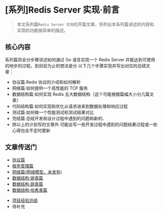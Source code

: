 # [系列]Redis Server 实现·前言


> 本文系列篇`Redis Server 实现`的开篇文章，将列出本系列篇讲述的内容和实现的功能做简单的描述。

<!--more-->

## 核心内容

系列篇将会分步骤讲述如何通过 Go 语言实现一个 Redis Server 并能达到可使用的地步的过程，到目前为止的想法是分
以下几个步骤实现并写出对应的总结文章：

- 协议篇·Redis 协议的介绍和如何解析
- 网络篇·如何提供一个高性能的 TCP 服务
- 数据结构篇·如何实现 Redis 五大数据结构（这个可能根据篇幅大小分几篇文章）
- 代码结构篇·如何实现和优化从请求进来到数据处理和响应过程
- 测试篇·如何做一个性能测试和测试结果对比
- 完结篇·总结开发和设计过程中遇到的问题和新的、
- 除以上的计划写的文章外 可能会写一些开发过程中遇到的问题结果过程或一些心得也会不定时更新

## 文章传送门

- [协议篇](../redis-server-protocol/)
- [服务管理篇](../redis-server-network/)
- [网络篇(网络模型，未发布)](https://yusank.github.io)
- [数据结构·链表篇](../redis-server-list)
- [数据结构·跳表篇](../redis-server-zset)
- [数据结构·哈希表篇](../shard-map)
<!-- - [日志篇(未发布)](https://yusank.github.io) -->
- [项目经验总结](../go-project-experience)
- 待补充

